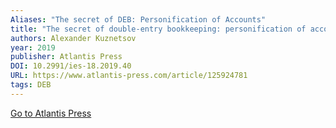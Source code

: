 ```yaml
---
Aliases: "The secret of DEB: Personification of Accounts"
title: "The secret of double-entry bookkeeping: personification of accounts"
authors: Alexander Kuznetsov
year: 2019
publisher: Atlantis Press
DOI: 10.2991/ies-18.2019.40
URL: https://www.atlantis-press.com/article/125924781
tags: DEB
---
```

[Go to Atlantis Press](https://www.atlantis-press.com/article/125924781)
